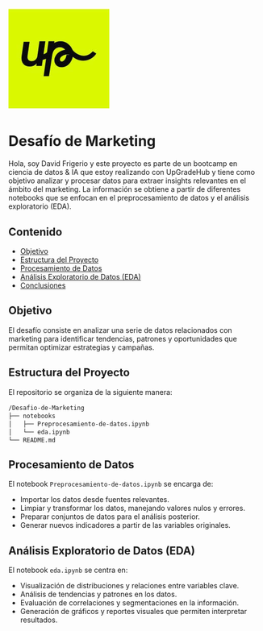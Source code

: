 # ![Upgrade Hub logo](https://github.com/David-Gabriel07/Desafio-de-Marketing/blob/main/img/upgrade-logo.jpg)
# Desafío de Marketing 

Hola, soy David Frigerio  y este proyecto es parte de un bootcamp en ciencia de datos & IA que estoy realizando con UpGradeHub y tiene como objetivo analizar y procesar datos para extraer insights relevantes en el ámbito del marketing. La información se obtiene a partir de diferentes notebooks que se enfocan en el preprocesamiento de datos y el análisis exploratorio (EDA).

## Contenido

- [Objetivo](#objetivo)
- [Estructura del Proyecto](#estructura-del-proyecto)
- [Procesamiento de Datos](#procesamiento-de-datos)
- [Análisis Exploratorio de Datos (EDA)](#análisis-exploratorio-de-datos-eda)
- [Conclusiones](#conclusiones)

## Objetivo

El desafío consiste en analizar una serie de datos relacionados con marketing para identificar tendencias, patrones y oportunidades que permitan optimizar estrategias y campañas.

## Estructura del Proyecto

El repositorio se organiza de la siguiente manera:

```
/Desafio-de-Marketing
├── notebooks
│   ├── Preprocesamiento-de-datos.ipynb
│   └── eda.ipynb
└── README.md
```

## Procesamiento de Datos

El notebook `Preprocesamiento-de-datos.ipynb` se encarga de:

- Importar los datos desde fuentes relevantes.
- Limpiar y transformar los datos, manejando valores nulos y errores.
- Preparar conjuntos de datos para el análisis posterior.
- Generar nuevos indicadores a partir de las variables originales.

## Análisis Exploratorio de Datos (EDA)

El notebook `eda.ipynb` se centra en:

- Visualización de distribuciones y relaciones entre variables clave.
- Análisis de tendencias y patrones en los datos.
- Evaluación de correlaciones y segmentaciones en la información.
- Generación de gráficos y reportes visuales que permiten interpretar resultados.


